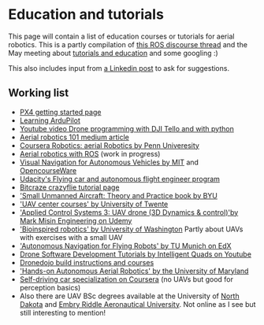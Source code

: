 # Education and tutorials

This page will contain a list of education courses or tutorials for aerial robotics. 
This is a partly compilation of [this ROS discourse thread](https://discourse.ros.org/t/how-did-you-get-started-in-aerial-robotics/31512) and the May meeting about [tutorials and education](https://discourse.ros.org/t/may-2023-meetings-aerial-robotics/31231/5) and some googling :)


This also includes input from [a Linkedin post](https://www.linkedin.com/feed/update/urn:li:activity:7079385991144185856/) to ask for suggestions.

## Working list

* [PX4 getting started page](https://px4.io/software/getting-started/)
* [Learning ArduPilot](https://ardupilot.org/dev/docs/learning-ardupilot-introduction.html)
* [Youtube video Drone programming with DJI Tello and with python](https://youtu.be/LmEcyQnfpDA)
* [Aerial robotics 101 medium article](https://medium.com/r3plica/aerial-robotics-101-introduction-f6eeb88c760f)
* [Coursera Robotics: aerial Robotics by Penn Univeresity](https://www.coursera.org/learn/robotics-flight)
* [Aerial robotics with ROS](https://aerialrobotics.readthedocs.io/) (work in progress)
* [Visual Navigation for Autonomous Vehicles by MIT](https://vnav.mit.edu/) and [OpencourseWare](https://ocw.mit.edu/courses/16-485-visual-navigation-for-autonomous-vehicles-vnav-fall-2020/)
* [Udacity's Flying car and autonomous flight engineer program](https://www.udacity.com/course/flying-car-nanodegree--nd787)
* [Bitcraze crazyflie tutorial page](https://www.bitcraze.io/documentation/tutorials/)
* ['Small Unmanned Aircraft: Theory and Practice book by BYU](https://github.com/randybeard/uavbook)
* ['UAV center courses' by University of Twente](https://www.itc.nl/facillities/centres-of-expertise/uav-centre/)
* ['Applied Control Systems 3: UAV drone (3D Dynamics & control)'by Mark Misin Engineering on Udemy](https://www.udemy.com/course/applied-control-systems-for-engineers-2-uav-drone-control/)
* ['Bioinspired robotics' by University of Washington](https://faculty.washington.edu/minster/bio_inspired_robotics/) Partly about UAVs with exercises with a small UAV
* ['Autonomous Navigation for Flying Robots' by TU Munich on EdX](https://www.edx.org/course/autonomous-navigation-for-flying-robots)
* [Drone Software Development Tutorials by Intelligent Quads on Youtube](https://www.youtube.com/@IntelligentQuads)
* [Dronedojo build instructions and courses](https://dojofordrones.com/)
* ['Hands-on Autonomous Aerial Robotics' by the University of Maryland](http://prg.cs.umd.edu/enae788m)
* [Self-driving car specialization on Coursera](http://prg.cs.umd.edu/enae788m)  (no UAVs but good for perception basics)
* Also there are UAV BSc degrees available at the University of [North Dakota]( https://erau.edu/degrees/bachelor/unmanned-aircraft-systems ) and [Embry Riddle Aeronautical University]( https://und.edu/programs/unmanned-aircraft-system-operations-bs-aero/). Not online as I see but still interesting to mention! 
